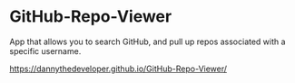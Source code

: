 # GitHub-Repo-Viewer

App that allows you to search GitHub, and pull up repos associated with a specific username. 

 https://dannythedeveloper.github.io/GitHub-Repo-Viewer/